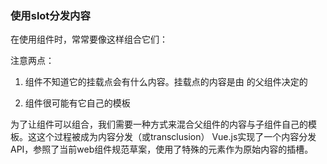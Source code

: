 ### 使用slot分发内容

在使用组件时，常常要像这样组合它们：

<app>
  <app-header></app-header>
  <app-footer></app-footer>
</app>

注意两点：

1. <app> 组件不知道它的挂载点会有什么内容。挂载点的内容是由 <app> 的父组件决定的

2. <app> 组件很可能有它自己的模板

为了让组件可以组合，我们需要一种方式来混合父组件的内容与子组件自己的模板。这这个过程被成为内容分发（或transclusion）
Vue.js实现了一个内容分发API，参照了当前web组件规范草案，使用了特殊的<slot>元素作为原始内容的插槽。
